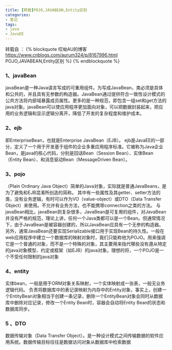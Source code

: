 ```yaml
---
title: [转载]POJO,JAVABEAN,Entity区别
categories:
- 笔记
tags:
- java
- JavaEE
---
```


转载自  ：
{% blockquote 哎呦AU的博客 https://www.cnblogs.com/aurum324/p/8167996.html POJO,JAVABEAN,Entity区别 %}
{% endblockquote %}


### 1、javaBean
javaBean是一种Java语言写成的可重用组件。为写成JavaBean，类必须是具体和公共的，并且具有无参数的构造器。JavaBean通过提供符合一致性设计模式的公共方法将内部域暴露成员属性。更多的是一种规范，即包含一组set和get方法的java对象。javaBean可以使应用程序更加面向对象，可以把数据封装起来，把应用的业务逻辑和显示逻辑分离开，降低了开发的复杂程度和维护成本。
### 2、ejb
即EnterpriseBean，也就是Enterprise JavaBean（EJB）。
ejb是JavaEE的一部分，定义了一个用于开发基于组件的企业多重应用程序标准。它被称为Java企业Bean，是java的核心代码，分别是回话Bean（Session Bean）、实体Bean（Entity Bean）、和消息驱动Bean（MessageDriven Bean）。
### 3、pojo
（Plain Ordinary Java Object）简单的Java对象，实际就是普通JavaBeans，是为了避免和EJB混淆所创造的简称。
其中有一些属性及其getter、setter方法的类，没有业务逻辑，有时可以作为VO（value-object）或DTO（Data Transfer Object）来使用。不允许有业务方法，也不能携带connection之类的方法。
与javaBean相比，javaBean则复杂很多，JavaBean是可复用的组件，对JavaBean并没有严格的规范，理论上讲，任何一个Java类都可以是一个Bean。但通常情况下，由于JavaBean是被容器创建的，所以JavaBean应具有一个无参的构造器。另外，通常JavaBean还要实现Serializable接口用于实现Bean的持久性。一般在web应用程序中建立一个数据库的映射对象时，我们只能称他为POJO。用来强调它是一个普通的对象，而不是一个特殊的对象，其主要用来指代哪些没有遵从特定的java对象模型、约定或框架（如EJB）的java对象。理想的将，一个POJO是一个不受任何限制的java对象
### 4、entity
实体bean，一般是用于ORM对象关系映射，一个实体映射成一张表，一般无业务逻辑代码。
负责将数据库中的表记录映射为内存中的Entity对象，事实上，创建一个EntityBean对象相当于创建一条记录，删除一个EntityBean对象会同时从数据库中删除对应记录，修改一个Entity Bean时，容器会自动将Entity Bean的状态和数据库同步。
### 5 、DTO
数据传输对象（Data Transfer Object）。是一种设计模式之间传输数据的软件应用系统。数据传输目标往往是数据访问对象从数据库中检索数据